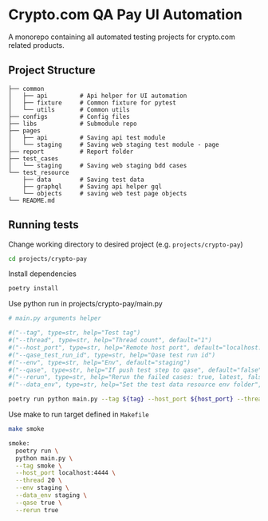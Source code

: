 # Crypto.com QA Pay UI Automation

A monorepo containing all automated testing projects for crypto.com related products.

## Project Structure

```
├── common
│   ├── api         # Api helper for UI automation
│   ├── fixture     # Common fixture for pytest
│   └── utils       # Common utils
├── configs         # Config files
├── libs            # Submodule repo
├── pages       
│   ├── api         # Saving api test module
│   └── staging     # Saving web staging test module - page
├── report          # Report folder
├── test_cases      
│   └── staging     # Saving web staging bdd cases
└── test_resource   
    ├── data        # Saving test data
    ├── graphql     # Saving api helper gql
    └── objects     # saving web test page objects
└── README.md
```

## Running tests

Change working directory to desired project (e.g. `projects/crypto-pay`)

```sh
cd projects/crypto-pay
```
Install dependencies

```sh
poetry install
```

Use python run in projects/crypto-pay/main.py

```sh
# main.py arguments helper

#("--tag", type=str, help="Test tag")
#("--thread", type=str, help="Thread count", default="1")
#("--host_port", type=str, help="Remote host port", default="localhost:4444")
#("--qase_test_run_id", type=str, help="Qase test run id")
#("--env", type=str, help="Env", default="staging")
#("--qase", type=str, help="If push test step to qase", default="false")
#("--rerun", type=str, help="Rerun the failed cases: true, latest, false", default="false")
#("--data_env", type=str, help="Set the test data resource env folder", default="staging")

poetry run python main.py --tag ${tag} --host_port ${host_port} --thread ${thread} --env ${env} --qase ${qase} --rerun ${rerun} --data_env ${data_env}
```

Use make to run target defined in `Makefile`

```sh
make smoke

smoke:
  poetry run \
  python main.py \
  --tag smoke \
  --host_port localhost:4444 \
  --thread 20 \
  --env staging \
  --data_env staging \
  --qase true \
  --rerun true
```